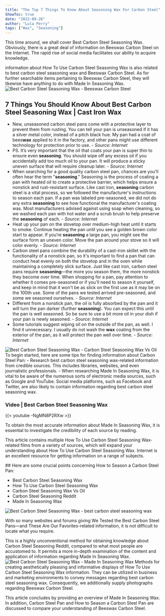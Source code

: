 ```yaml
---
title: "The Top 7 Things To Know About Seasoning Wax For Carbon Steel"
ShowToc: true 
date: "2022-09-26"
author: "Lula Perry" 
tags: ["Wax", "Seasoning"]
---
```


	
This time around, we shall cover Best Carbon Steel Seasoning Wax. Obviously, there is a great deal of information on Beeswax Carbon Steel on the Internet. The rapid rise of social media facilitates our ability to acquire knowledge.

information about How To Use Carbon Steel Seasoning Wax is also related to best carbon steel seasoning wax and Beeswax Carbon Steel. As for further searchable items pertaining to Beeswax Carbon Steel, they will likewise have anything to do with Made In Seasoning Wax.
<img loading="lazy" src="https://ae01.alicdn.com/kf/HTB1RoMVRCrqK1RjSZK9q6xyypXac.jpg" onerror="this.onerror=null;this.src='https://blogger.googleusercontent.com/img/a/AVvXsEhe7F7TRXHtjiKvHb5vS7DmnxvpHiDyoYyYvm1nHB3Qp2_w3BnM6A2eq4v7FYxCC9bfZt3a9vIMtAYEKUiaDQbHMg-ViyGmRIj39MLp0bGFfgfYw1Dc9q_H-T0wiTm3l0Uq42dETrN9eC8aGJ9_IORZsxST1AcLR7np1koOfcc7tnHa4S8Mwz_xD9d0=s16000';" alt="Best Carbon Steel Seasoning Wax - Beeswax Carbon Steel" >

## 7 Things You Should Know About Best Carbon Steel Seasoning Wax | Cast Iron Wax
-   New, unseasoned carbon steel pans come with a protective layer to prevent them from rusting. You can tell your pan is unseasoned if it has a silver metal color, instead of a pitch black hue. My pan had a coat of bees**wax** applied to it in the factory, and other pans might use different technology for protection prior to use. - <cite>Source: Internet</cite>
-   PS. It’s very important that the oil that coats your pan is super thin to ensure even **seasoning**. You should wipe off any excess oil if you accidentally add too much oil to your pan. It will produce a sticky uneven surface that will require cleanup later. - <cite>Source: Internet</cite>
-   When searching for a good quality carbon steel pan, chances are you'll often hear the term "**seasoning**." Seasoning is the process of coating a pan with heated oil to create a protective barrier, which helps ensure a nonstick and rust-resistant surface. Like cast iron, **seasoning** carbon steel is a vital process, so we followed the manufacturer's instructions to season each pan. If a pan was labeled pre-seasoned, we did not do any extra **seasoning** to see how functional the manufacturer's coating was. Most manufacturers advised against using soap when cleaning, so we washed each pan with hot water and a scrub brush to help preserve the **seasoning** of each. - <cite>Source: Internet</cite>
-   Heat up your pan on the stovetop over medium-high heat until it starts to smoke. Continue heating the pan until you see a golden brown color start to appear. If you’re **seasoning** a large pan, you might see the surface form an uneven color. Move the pan around your stove so it will color evenly. - <cite>Source: Internet</cite>
-   Carbon steel pans combine the durability of a cast-iron skillet with the functionality of a nonstick pan, so it's important to find a pan that can conduct heat evenly on both the stovetop and in the oven while maintaining a completely slick surface. Just like cast iron, carbon steel pans require **seasoning**—the more you season them, the more nonstick they become over time. When shopping for a pan, pay attention to whether it comes pre-seasoned or if you'll need to season it yourself, and keep in mind that it won't be as slick on the first use as it may be on the 100th use. Some of the pans we tested arrived pre-seasoned, and some we seasoned ourselves. - <cite>Source: Internet</cite>
-   Different from a nonstick pan, the oil is fully absorbed by the pan and it will turn the pan darker (further **seasoning**). You can expect this until the pan is well seasoned. So be sure to use a bit more oil in your dish if your pan is newly seasoned. - <cite>Source: Internet</cite>
-   Some tutorials suggest wiping oil on the outside of the pan, as well. I find it unnecessary. I usually do not wash the **wax** coating from the exterior of the pan, as it will protect the pan well over time. - <cite>Source: Internet</cite>


<img loading="lazy" src="https://ae01.alicdn.com/kf/H621e851ed858410d94205e27bec748df6/3D-LED-Lamp-Creative-3D-LED-Night-Lights-Novelty-Illusion-Night-Lamp-3D-Illusion-Table-Lamp.jpg_640x640.jpg" onerror="this.onerror=null;this.src='https://blogger.googleusercontent.com/img/a/AVvXsEhe7F7TRXHtjiKvHb5vS7DmnxvpHiDyoYyYvm1nHB3Qp2_w3BnM6A2eq4v7FYxCC9bfZt3a9vIMtAYEKUiaDQbHMg-ViyGmRIj39MLp0bGFfgfYw1Dc9q_H-T0wiTm3l0Uq42dETrN9eC8aGJ9_IORZsxST1AcLR7np1koOfcc7tnHa4S8Mwz_xD9d0=s16000';" alt="Best Carbon Steel Seasoning Wax - Carbon Steel Seasoning Wax Vs Oil" >
To begin started, here are some tips for finding information about Carbon Steel Pan:
- Research best carbon steel seasoning wax-related information from credible sources. This includes libraries, websites, and even journalistic professionals.
- When researching Made In Seasoning Wax, it is vital to be aware of the numerous sorts of electronic media sources, such as Google and YouTube. Social media platforms, such as Facebook and Twitter, are also likely to contain information regarding best carbon steel seasoning wax.

### Video | Best Carbon Steel Seasoning Wax
{{< youtube -NgMN8P2RXw >}} 

To obtain the most accurate information about Made In Seasoning Wax, it is essential to investigate the credibility of each source by reading.

This article contains multiple How To Use Carbon Steel Seasoning Wax-related films from a variety of sources, which will expand your understanding about How To Use Carbon Steel Seasoning Wax. Internet is an excellent resource for getting information on a range of subjects.
<script async="async" data-cfasync="false" src="//normallydemandedalter.com/fe63df3c5408708b15d8dc3d9b206b31/invoke.js"></script>
<div id="container-fe63df3c5408708b15d8dc3d9b206b31"></div>
## Here are some crucial points concerning How to Season a Carbon Steel Pan:

- Best Carbon Steel Seasoning Wax
- How To Use Carbon Steel Seasoning Wax
- Carbon Steel Seasoning Wax Vs Oil
- Carbon Steel Seasoning Reddit
- Made In Seasoning Wax

 <img loading="lazy" src="https://ae01.alicdn.com/kf/H120ae73dcf8f4d848d4c56e9d1640ed3D/Cute-Girls-Hairpin-Child-Twist-Hair-Clip-Simple-Barrette-Unicorn-Cartoon-Hair-Rope-Accessories-Kids-Wig.jpg_640x640.jpg" onerror="this.onerror=null;this.src='https://blogger.googleusercontent.com/img/a/AVvXsEhe7F7TRXHtjiKvHb5vS7DmnxvpHiDyoYyYvm1nHB3Qp2_w3BnM6A2eq4v7FYxCC9bfZt3a9vIMtAYEKUiaDQbHMg-ViyGmRIj39MLp0bGFfgfYw1Dc9q_H-T0wiTm3l0Uq42dETrN9eC8aGJ9_IORZsxST1AcLR7np1koOfcc7tnHa4S8Mwz_xD9d0=s16000';" alt="Best Carbon Steel Seasoning Wax - best carbon steel seasoning wax" >

With so many websites and forums giving We Tested the Best Carbon Steel Pans—and These Are Our Favorites-related information, it is not difficult to locate what you require.

This is a highly unconventional method for obtaining knowledge about Carbon Steel Seasoning Reddit, compared to what most people are accustomed to. It permits a more in-depth examination of the content and application of information regarding Made In Seasoning Wax.
<img loading="lazy" src="https://ae01.alicdn.com/kf/HTB11g29d8aE3KVjSZLeq6xsSFXac/9-x-14-Holes-Painting-Stand-Base-with-10-20pcs-Metal-Alligator-Clip-Stick-for-gundam.jpg" onerror="this.onerror=null;this.src='https://blogger.googleusercontent.com/img/a/AVvXsEhe7F7TRXHtjiKvHb5vS7DmnxvpHiDyoYyYvm1nHB3Qp2_w3BnM6A2eq4v7FYxCC9bfZt3a9vIMtAYEKUiaDQbHMg-ViyGmRIj39MLp0bGFfgfYw1Dc9q_H-T0wiTm3l0Uq42dETrN9eC8aGJ9_IORZsxST1AcLR7np1koOfcc7tnHa4S8Mwz_xD9d0=s16000';" alt="Best Carbon Steel Seasoning Wax - Made In Seasoning Wax" >
Methods for creating aesthetically pleasing and informative displays of How To Use Carbon Steel Seasoning Wax information. They can be utilized in business and marketing environments to convey messages regarding best carbon steel seasoning wax. Consequently, we additionally supply photographs regarding Beeswax Carbon Steel.

This article concludes by providing an overview of Made In Seasoning Wax. In addition, Carbon Steel Pan and How to Season a Carbon Steel Pan are discussed to compare your understanding of Beeswax Carbon Steel.
	
	

